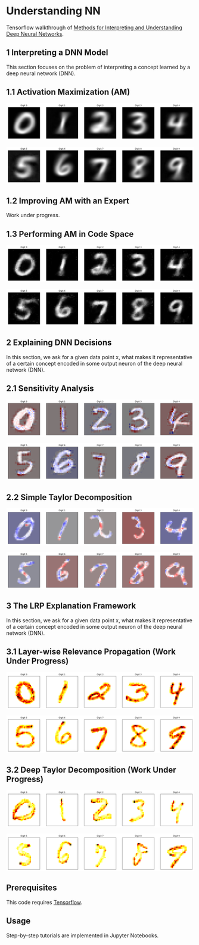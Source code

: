 Understanding NN
================

Tensorflow walkthrough of [Methods for Interpreting and Understanding Deep Neural Networks](https://arxiv.org/abs/1706.07979).


1 Interpreting a DNN Model
--------------------------
This section focuses on the problem of interpreting a concept learned by a deep neural network (DNN).


1.1 Activation Maximization (AM)
-------------------------------
![alt tag](https://github.com/1202kbs/Understanding-NN/blob/master/assets/1_1_Activation_Maximization/DNN_1.png)

![alt tag](https://github.com/1202kbs/Understanding-NN/blob/master/assets/1_1_Activation_Maximization/DNN_2.png)


1.2 Improving AM with an Expert
-------------------------------
Work under progress.


1.3 Performing AM in Code Space
-------------------------------
![alt tag](https://github.com/1202kbs/Understanding-NN/blob/master/assets/1_3_AM_Code/DNN_1.png)

![alt tag](https://github.com/1202kbs/Understanding-NN/blob/master/assets/1_3_AM_Code/DNN_2.png)


2 Explaining DNN Decisions
--------------------------
In this section, we ask for a given data point x, what makes it representative of a certain concept encoded in some output
neuron of the deep neural network (DNN).


2.1 Sensitivity Analysis
------------------------
![alt tag](https://github.com/1202kbs/Understanding-NN/blob/master/assets/2_1_SA/DNN_1.png)

![alt tag](https://github.com/1202kbs/Understanding-NN/blob/master/assets/2_1_SA/DNN_2.png)


2.2 Simple Taylor Decomposition
-------------------------------
![alt tag](https://github.com/1202kbs/Understanding-NN/blob/master/assets/2_2_STD/DNN_1.png)

![alt tag](https://github.com/1202kbs/Understanding-NN/blob/master/assets/2_2_STD/DNN_2.png)


3 The LRP Explanation Framework
-------------------------------
In this section, we ask for a given data point x, what makes it representative of a certain concept encoded in some output
neuron of the deep neural network (DNN).


3.1 Layer-wise Relevance Propagation (Work Under Progress)
----------------------------------------------------------
![alt tag](https://github.com/1202kbs/Understanding-NN/blob/master/assets/3_1_LRP/DNN_1.png)

![alt tag](https://github.com/1202kbs/Understanding-NN/blob/master/assets/3_1_LRP/DNN_2.png)


3.2 Deep Taylor Decomposition (Work Under Progress)
---------------------------------------------------
![alt tag](https://github.com/1202kbs/Understanding-NN/blob/master/assets/3_2_DTD/DNN_1.png)

![alt tag](https://github.com/1202kbs/Understanding-NN/blob/master/assets/3_2_DTD/DNN_2.png)


Prerequisites
--------------
This code requires [Tensorflow](https://www.tensorflow.org/).


Usage
-----
Step-by-step tutorials are implemented in Jupyter Notebooks.

